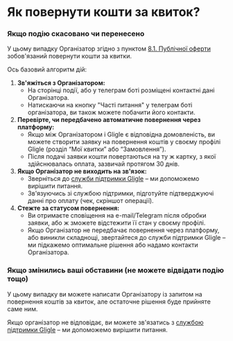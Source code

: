 # Як повернути кошти за квиток?

### Якщо подію скасовано чи перенесено

У цьому випадку Організатор згідно з пунктом [8.1. Публічної оферти](https://gligle.app/public-offer) зобов'язаний повернути кошти за квитки.

Ось базовий алгоритм дій:
1. **Зв'яжіться з Організатором:**
    - На сторінці події, або у телеграм боті розміщені контактні дані Організатора.
    - Натискаючи на кнопку "Часті питання" у телеграм боті організатора, ви також можете побачити його контакти.
2. **Перевірте, чи передбачено автоматичне повернення через платформу:**
   - Якщо між Організатором і Gligle є відповідна домовленість, ви можете створити заявку на повернення коштів у своєму профілі Gligle (розділ “Мої квитки” або “Замовлення”).
   - Після подачі заявки кошти повертаються на ту ж картку, з якої здійснювалась оплата, зазвичай протягом 30 днів.
3. **Якщо Організатор не виходить на зв'язок:**
   - Зверніться до [служби підтримки Gligle](/docs/customer/support) – ми допоможемо вирішити питання.
   - Зв'язуючись зі службою підтримки, підготуйте підтверджуючі данні про оплату (чек, скріншот операції).
4. **Стежте за статусом повернення:**
   - Ви отримаєте сповіщення на e-mail/Telegram після обробки заявки, або ж зможете відстежити її стан у своєму профілі.
   - Якщо Організатор не передбачає повернення через платформу, або виникли складнощі, звертайтеся до служби підтримки Gligle – ми підкажемо оптимальне рішення або надамо контакти Організатора.

### Якщо змінились ваші обставини (не можете відвідати подію тощо)

У цьому випадку ви можете написати Організатору із запитом на повернення коштів за квиток, але остаточне рішення буде прийняте саме ним.

Якщо організатор не відповідає, ви можете зв'язатись з [службою підтримки Gligle](/docs/customer/support) – ми допоможемо вирішити питання.

